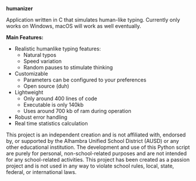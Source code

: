 **humanizer**

Application written in C that simulates human-like typing. Currently only works on Windows, macOS will work as well eventually.

**Main Features:**

- Realistic humanlike typing features:
  - Natural typos
  - Speed variation
  - Random pauses to stimulate thinking
- Customizable
  - Parameters can be configured to your preferences
  - Open source (duh)
- Lightweight
  - Only around 400 lines of code
  - Executable is only 140kb
  - Uses around 700 kb of ram during operation
- Robust error handling
- Real time statistics calculation  
   
This project is an independent creation and is not affiliated with, endorsed by, or supported by the Alhambra Unified School District (AUSD) or any other educational institution. The development and use of this Python script are purely for personal, non-school-related purposes and are not intended for any school-related activities. This project has been created as a passion project and is not used in any way to violate school rules, local, state, federal, or international laws.

